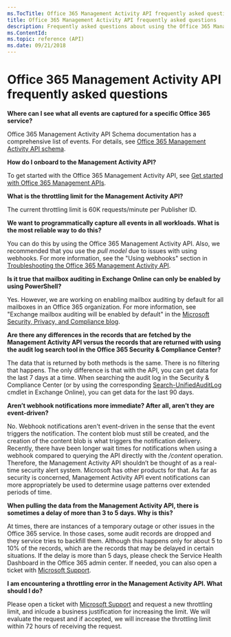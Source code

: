 ```yaml
---
ms.TocTitle: Office 365 Management Activity API frequently asked questions
title: Office 365 Management Activity API frequently asked questions
description: Frequently asked questions about using the Office 365 Management Activity API
ms.ContentId:
ms.topic: reference (API)
ms.date: 09/21/2018
---
```


# Office 365 Management Activity API frequently asked questions

**Where can I see what all events are captured for a specific Office 365 service?**

Office 365 Management Activity API Schema documentation has a comprehensive list of events. For details, see [Office 365 Management Activity API schema](office-365-management-activity-api-schema.md).

**How do I onboard to the Management Activity API?**

To get started with the Office 365 Management Activity API, see [Get started with Office 365 Management APIs](get-started-with-office-365-management-apis.md).
 
**What is the throttling limit for the  Management Activity API?**

The current throttling limit is 60K requests/minute per Publisher ID. 

**We want to programmatically capture all events in all workloads. What is the most reliable way to do this?**

You can do this by using the Office 365 Management Activity API.  Also, we recommended that you use the *pull model* due to issues with using webhooks. For more information, see the "Using webhooks" section in [Troubleshooting the Office 365 Management Activity API](troubleshooting-the-office-365-management-activity-api.md#using-webhooks).

**Is it true that mailbox auditing in Exchange Online can only be enabled by using PowerShell?**

Yes.  However, we are working on enabling mailbox auditing by default for all mailboxes in an Office 365 organization. For more information, see "Exchange mailbox auditing will be enabled by default" in the  [Microsoft Security, Privacy, and Compliance blog](https://techcommunity.microsoft.com/t5/Security-Privacy-and-Compliance/Exchange-Mailbox-Auditing-will-be-enabled-by-default/ba-p/215171).

**Are there any differences in the records that are fetched by the Management Activity API versus the records that are returned with using the audit log search tool in the Office 365 Security & Compliance Center?**

The data that is returned by both methods is the same. There is no filtering that happens. The only difference is that with the API, you can get data for the last 7 days at a time. When searching the audit log in the Security & Compliance Center (or by using the corresponding [Search-UnifiedAuditLog](https://docs.microsoft.com/powershell/module/exchange/policy-and-compliance-audit/search-unifiedauditlog) cmdlet in Exchange Online), you can get data for the last 90 days. 
 
**Aren’t webhook notifications more immediate? After all, aren’t they are event-driven?**

No. Webhook notifications aren't event-driven in the sense that the event triggers the notification. The content blob must still be created, and the creation of the content blob is what triggers the notification delivery. Recently, there have been longer wait times for notifications when using a webhook compared to querying the API directly with the */content* operation. Therefore, the Management Activity API shouldn’t be thought of as a real-time security alert system. Microsoft has other products for that. As far as security is concerned, Management Activity API event notifications can more appropriately be used to determine usage patterns over extended periods of time.

**When pulling the data from the Management Activity API, there is sometimes a delay of more than 3 to 5 days. Why is this?**

At times, there are instances of a temporary outage or other issues in the Office 365 service. In those cases, some audit records are dropped and they service tries to backfill them. Although this happens only for about 5 to 10% of the records, which are the records that may be delayed in certain situations. If the delay is more than 5 days, please check the Service Health Dashboard in the Office 365 admin center. If needed, you can also open a ticket with [Microsoft Support](https://support.office.com/article/contact-support-for-business-products-admin-help-32a17ca7-6fa0-4870-8a8d-e25ba4ccfd4b#ID0EAADAAA=online).

**I am encountering a throttling error in the Management Activity API. What should I do?**

Please open a ticket with [Microsoft Support](https://support.office.com/article/contact-support-for-business-products-admin-help-32a17ca7-6fa0-4870-8a8d-e25ba4ccfd4b#ID0EAADAAA=online) and request a new throttling limit, and inlcude a business justification for increasing the limit. We will evaluate the request and if accepted, we will increase the throttling limit within 72 hours of receiving the request.